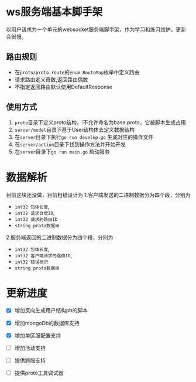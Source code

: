 # ws服务端基本脚手架
以用户请求为一个单元的websocket服务端脚手架，作为学习和练习维护，更新会很慢。
## 路由规则
* 在`proto/proto.route`的`enum RouteMap`枚举中定义路由
* 请求路由定义奇数,返回路由偶数
* 不指定返回路由默认使用DefaultResponse

## 使用方式
1. `proto`目录下定义proto结构，❕不允许命名为base.proto，它被脚本生成占用
2. `server/model`目录下基于User结构体去定义数据结构
3. 在`server`目录下执行`go run develop.go` 生成对应的操作文件
4. 在`server/action`目录下找到操作方法并开始开发
5. 在`server`目录下`go run main.go` 启动服务

# 数据解析
目前这块还没做，目前粗糙设计为
1.客户端发送的二进制数据分为四个段，分别为
* `int32 包体长度`,
* `int32 请求自增ID`,
* `int32 请求的路由ID`
* `string proto数据串`

2.服务端返回的二进制数据分为四个段，分别为
* `int32 包体长度`,
* `int32 客户端请求的路由ID`,
* `int32 错误标识`
* `string proto数据串`

# 更新进度
- [x] 增加反向生成用户结构pb的脚本  
- [x] 增加mongoDb的数据库支持
- [x] 增加单区服配置支持
- [ ] 增加活动支持
- [ ] 提供跨服支持
- [ ] 提供proto工具调试器





